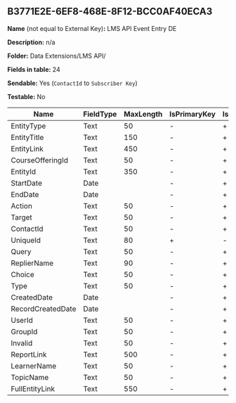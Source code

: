 ## B3771E2E-6EF8-468E-8F12-BCC0AF40ECA3

**Name** (not equal to External Key)**:** LMS API Event Entry DE

**Description:** n/a

**Folder:** Data Extensions/LMS API/

**Fields in table:** 24

**Sendable:** Yes (`ContactId` to `Subscriber Key`)

**Testable:** No

| Name | FieldType | MaxLength | IsPrimaryKey | IsNullable | DefaultValue |
| --- | --- | --- | --- | --- | --- |
| EntityType | Text | 50 | - | + |  |
| EntityTitle | Text | 150 | - | + |  |
| EntityLink | Text | 450 | - | + |  |
| CourseOfferingId | Text | 50 | - | + |  |
| EntityId | Text | 350 | - | + |  |
| StartDate | Date |  | - | + |  |
| EndDate | Date |  | - | + |  |
| Action | Text | 50 | - | + |  |
| Target | Text | 50 | - | + |  |
| ContactId | Text | 50 | - | + |  |
| UniqueId | Text | 80 | + | - |  |
| Query | Text | 50 | - | + | False |
| ReplierName | Text | 90 | - | + |  |
| Choice | Text | 50 | - | + |  |
| Type | Text | 50 | - | + |  |
| CreatedDate | Date |  | - | + |  |
| RecordCreatedDate | Date |  | - | + | GetDate() |
| UserId | Text | 50 | - | + |  |
| GroupId | Text | 50 | - | + |  |
| Invalid | Text | 50 | - | + | False |
| ReportLink | Text | 500 | - | + |  |
| LearnerName | Text | 50 | - | + |  |
| TopicName | Text | 50 | - | + |  |
| FullEntityLink | Text | 550 | - | + |  |
